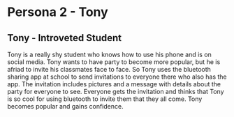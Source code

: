 # Persona 2 - Tony
## Tony - Introveted Student

Tony is a really shy student who knows how to use his phone and is on social media. Tony wants to have party 
to become more popular, but he is afriad to invite his classmates face to face. So Tony uses the bluetooth sharing app
at school to send invitations to everyone there who also has the app. The invitation includes pictures and a message
with details about the party for everyone to see. Everyone gets the invitation and thinks that Tony is so cool for using
bluetooth to invite them that they all come. Tony becomes popular and gains confidence.
